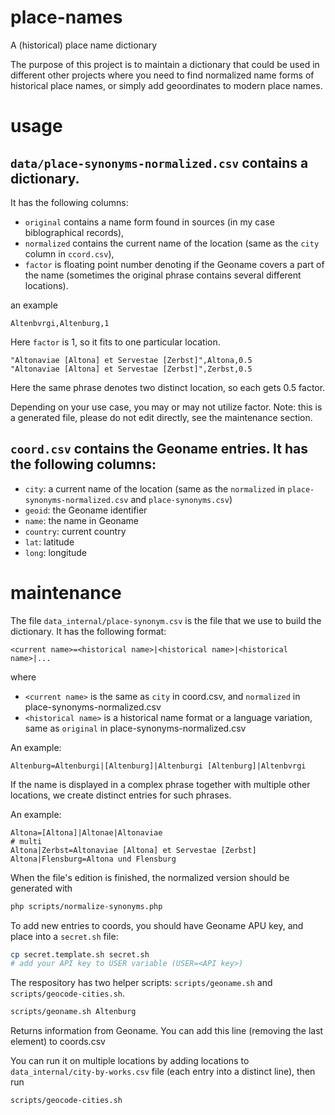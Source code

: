 # place-names
A (historical) place name dictionary

The purpose of this project is to maintain a dictionary that could be used in different 
other projects where you need to find normalized name forms of historical place names, or 
simply add geoordinates to modern place names.

# usage
## `data/place-synonyms-normalized.csv` contains a dictionary.

It has the following columns: 
- `original` contains a name form found in sources (in my case biblographical records), 
- `normalized` contains the current name of the location (same as the `city` column in `ccord.csv`), 
- `factor` is floating point number denoting if the Geoname covers a part of the name (sometimes the original phrase contains several different locations).

an example
```csv
Altenbvrgi,Altenburg,1
```
Here `factor` is 1, so it fits to one particular location.

```cav
"Altonaviae [Altona] et Servestae [Zerbst]",Altona,0.5
"Altonaviae [Altona] et Servestae [Zerbst]",Zerbst,0.5
```
Here the same phrase denotes two distinct location, so each gets 0.5 factor.

Depending on your use case, you may or may not utilize factor. Note: this is a generated file, please do not edit directly, see the maintenance section.

## `coord.csv` contains the Geoname entries. It has the following columns:
- `city`: a current name of the location (same as the `normalized` in `place-synonyms-normalized.csv` and `place-synonyms.csv`)
- `geoid`: the Geoname identifier
- `name`: the name in Geoname
- `country`: current country
- `lat`: latitude
- `long`: longitude

# maintenance

The file `data_internal/place-synonym.csv` is the file that we use to build the dictionary. It has the following format:

```
<current name>=<historical name>|<historical name>|<historical name>|...
```
where 
- `<current name>` is the same as `city` in coord.csv, and `normalized` in place-synonyms-normalized.csv
- `<historical name>` is a historical name format or a language variation, same as `original` in place-synonyms-normalized.csv

An example:
```
Altenburg=Altenburgi|[Altenburg]|Altenburgi [Altenburg]|Altenbvrgi
```

If the name is displayed in a complex phrase together with multiple other locations, we create distinct entries for such phrases.

An example:
```
Altona=[Altona]|Altonae|Altonaviae
# multi
Altona|Zerbst=Altonaviae [Altona] et Servestae [Zerbst]
Altona|Flensburg=Altona und Flensburg
```

When the file's edition is finished, the normalized version should be generated with

```bash
php scripts/normalize-synonyms.php
```

To add new entries to coords, you should have Geoname APU key, and place into a `secret.sh` file:

```bash
cp secret.template.sh secret.sh
# add your API key to USER variable (USER=<API key>)
```

The respository has two helper scripts: `scripts/geoname.sh` and `scripts/geocode-cities.sh`.

```bash
scripts/geoname.sh Altenburg
```
Returns information from Geoname. You can add this line (removing the last element) to coords.csv

You can run it on multiple locations by adding locations to `data_internal/city-by-works.csv` file (each entry into a distinct line), then run 

```bash
scripts/geocode-cities.sh
```

